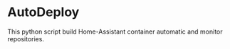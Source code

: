 # AutoDeploy

This python script build Home-Assistant container automatic and monitor repositories.
